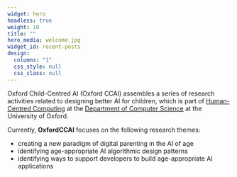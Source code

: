 ```yaml
---
widget: hero
headless: true
weight: 10
title: ""
hero_media: welcome.jpg
widget_id: recent-posts
design:
  columns: "1"
  css_style: null
  css_class: null
---
```

Oxford Child-Centred AI (Oxford CCAI) assembles a series of research activities related to designing better AI for children, which is part of [Human-Centred Computing](http://hcc.cs.ox.ac.uk/) at the [Department of Computer Science](http://www.cs.ox.ac.uk/) at the University of Oxford.

Currently, **OxfordCCAI** focuses on the following research themes:

* creating a new paradigm of digital parenting in the AI of age
* identifying age-appropriate AI algorithmic design patterns
* identifying ways to support developers to build age-appropriate AI applications